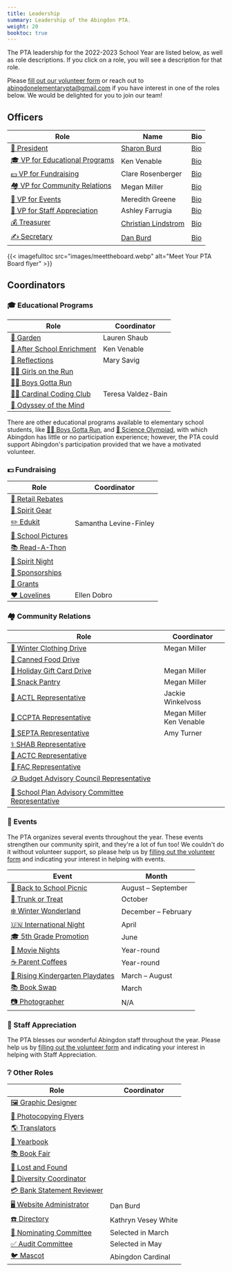 ```yaml
---
title: Leadership
summary: Leadership of the Abingdon PTA.
weight: 20
booktoc: true
---
```


The PTA leadership for the 2022-2023 School Year are listed below, as well as role descriptions. If you click on a role, you will see a description for that role.

Please [fill out our volunteer form](https://docs.google.com/forms/d/e/1FAIpQLSf50HFDkNfDxP5VfE2LzsxKbUPZdmRGQTeNEUhXkU_qLCLWZQ/viewform?usp=sf_link) or reach out to abingdonelementarypta@gmail.com if you have interest in one of the roles below. We would be delighted for you to join our team!

## Officers

| Role | Name | Bio |
|-|-|-|
| [🦸 President](/roles/#-president) | [Sharon Burd](mailto:abingdonptapresident@gmail.com) | [Bio](</2022/05/11/officer-bios/#-sharon-burd--president>) |
| [🎓 VP for Educational Programs](/roles/#-vice-president) | Ken Venable | [Bio](</2022/05/11/officer-bios/#-ken-venable--vp-for-educational-programs>) |
| [💵 VP for Fundraising](/roles/#-vice-president) | Clare Rosenberger | [Bio](</2022/05/11/officer-bios/#-clare-rosenberger--vp-for-fundraising>) |
| [🏘️ VP for Community Relations](/roles/#-vice-president) | Megan Miller | [Bio](</2022/05/11/officer-bios/#-megan-miller--vp-for-community-relations>) |
| [🎉 VP for Events](/roles/#-vice-president) | Meredith Greene | [Bio](</2022/05/11/officer-bios/#-meredith-greene--vp-for-events>) |
| [🙏 VP for Staff Appreciation](/roles/#-vice-president) | Ashley Farrugia | [Bio](</2022/05/11/officer-bios/#-ashley-farrugia--vp-for-staff-appreciation>) |
| [💰 Treasurer](/roles/#-treasurer) | [Christian Lindstrom](mailto:abingdonptatreasurer@gmail.com) | [Bio](</2022/05/11/officer-bios/#-christian-lindstrom--treasurer>) |
| [✍️ Secretary](/roles/#-secretary) | [Dan Burd](mailto:abingdonptasecretary@gmail.com) | [Bio](</2022/05/11/officer-bios/#-dan-burd--secretary>) |

{{< imagefulltoc src="images/meettheboard.webp" alt="Meet Your PTA Board flyer" >}}

## Coordinators

### 🎓 Educational Programs

| Role | Coordinator |
|-|-|
| [🍅 Garden](/roles/#-garden) | Lauren Shaub |
| [🔔 After School Enrichment](/roles/#-after-school-enrichment) | Ken Venable |
| [🎨 Reflections](/roles/#-reflections) | Mary Savig |
| [🏃‍♀️ Girls on the Run](/roles/#-girls-on-the-run) |
| [🏃‍♂️ Boys Gotta Run](/roles/#-boys-gotta-run) |
| [👩‍💻 Cardinal Coding Club](/roles/#-cardinal-coding-club) | Teresa Valdez-Bain |
| [🧠 Odyssey of the Mind](/roles/#-odyssey-of-the-mind) |

There are other educational programs available to elementary school students, like [🏃‍♂️ Boys Gotta Run](https://www.boysgottarun.com), and [🔬 Science Olympiad](https://www.soinc.org/), with which Abingdon has little or no participation experience; however, the PTA could support Abingdon's participation provided that we have a motivated volunteer.

### 💵 Fundraising

| Role | Coordinator |
|-|-|
| [💸 Retail Rebates](/roles/#-retail-rebates) |
| [👕 Spirit Gear](/roles/#-spirit-gear) |
| [✏️ Edukit](/roles/#-edukit) | Samantha Levine-Finley |
| [📸 School Pictures](/roles/#-school-pictures) |
| [📚 Read-A-Thon](/roles/#-read-a-thon) |
| [🌯 Spirit Night](/roles/#-spirit-night) |
| [🤝 Sponsorships](/roles/#-sponsorships) |
| [📜 Grants](/roles/#-grants) |
| [❤️ Lovelines](/roles/#-lovelines) | Ellen Dobro |

### 🏘️ Community Relations

| Role | Coordinator |
|-|-|
| [🧥 Winter Clothing Drive](/roles/#-winter-clothing-drive) | Megan Miller |
| [🥫 Canned Food Drive](/roles/#-canned-food-drive) |
| [🎁 Holiday Gift Card Drive](/roles/#holiday-gift-card-drive) | Megan Miller |
| [🥨 Snack Pantry](/roles/#-snack-pantry) | Megan Miller |
| [🧮 ACTL Representative](/roles/#-actl-representative) | Jackie Winkelvoss |
| [🏫 CCPTA Representative](/roles/#-ccpta-representative) | Megan Miller<br>Ken Venable |
| [🏫 SEPTA Representative](/roles/#-septa-representative) | Amy Turner |
| [⚕️ SHAB Representative](/roles/#-shab-representative) |
| [🚌 ACTC Representative](/roles/#-actc-representative) |
| [🏫 FAC Representative](/roles/#-fac-representative) |
| [🪙 Budget Advisory Council Representative](/roles/#-budget-advisory-council-representative) |
| [🏫 School Plan Advisory Committee Representative](/roles/#-school-plan-advisory-committee-representative) |

### 🎉 Events

The PTA organizes several events throughout the year. These events strengthen our community spirit, and they're a lot of fun too! We couldn't do it without volunteer support, so please help us by [filling out the volunteer form](https://docs.google.com/forms/d/e/1FAIpQLSf50HFDkNfDxP5VfE2LzsxKbUPZdmRGQTeNEUhXkU_qLCLWZQ/viewform?usp=sf_link) and indicating your interest in helping with events.

| Event | Month |
|-|-|
| [👋 Back to School Picnic](/roles/#-back-to-school-picnic) | August – September |
| [🎃 Trunk or Treat](/roles/#-trunk-or-treat) | October |
| [❄️ Winter Wonderland](/roles/#-winter-wonderland) | December – February |
| [🇺🇳 International Night](/roles/#-international-night) | April |
| [🎓 5th Grade Promotion](/roles/#-5th-grade-promotion) | June |
| [🍿 Movie Nights](/roles/#-movie-nights) | Year-round |
| [☕ Parent Coffees](/roles/#-parent-coffees) | Year-round |
| [🎈 Rising Kindergarten Playdates](/roles/#-rising-kindergarten-playdates) | March – August |
| [📚 Book Swap](/roles/#-book-swap) | March |
| [📷 Photographer](/roles/#-photographer) | N/A |

### 🙏 Staff Appreciation

The PTA blesses our wonderful Abingdon staff throughout the year. Please help us by [filling out the volunteer form](https://docs.google.com/forms/d/e/1FAIpQLSf50HFDkNfDxP5VfE2LzsxKbUPZdmRGQTeNEUhXkU_qLCLWZQ/viewform?usp=sf_link) and indicating your interest in helping with Staff Appreciation.

<!--

| Event | Month |
|-|-|
| National IT Professional Day | September |
| School Custodian Appreciation Day | [October](https://www.apsva.us/post/national-custodian-appreciation-day-october-2-2021/) |
| Substitute Appreciation Day | November |
| School Psychology Week | [November](https://ala-apa.org/nlwd/) |
| Holiday Gifts for Staff | December |
| School Principal Appreciation Week | [January](https://www.governor.virginia.gov/newsroom/proclamations/proclamation/virginia-school-principal-appreciation-week.html) |
| School Board Appreciation Week | February |
| School Counselor Appreciation Week | [February](https://www.governor.virginia.gov/newsroom/proclamations/proclamation/national-school-counseling-week-1.html) |
| Crossing Guard Appreciation Week | [February](https://www.apsva.us/post/celebrate-crossing-guard-appreciation-week-2022-feb-7-11/) |
| School Bus Driver Appreciation Day | [February or October](https://www.governor.virginia.gov/newsroom/proclamations/proclamation/national-school-bus-safety-week-and-school-bus-transportation-employees-appreciation-day-3.html) |
| Random Acts of Kindness Day | February 17 |
| Social Work Week | [March](https://www.sswaa.org/school-social-work-week) |
| Assistant Principal Week | [April](https://www.naesp.org/programs/recognition/assistant-principals-week-ap-week/) |
| School Librarian Appreciation Day | April |
| Administrative Professionals Day | [April](https://en.wikipedia.org/wiki/Administrative_Professionals_Day) |
| National Afterschool Professionals Appreciation Week | [April](https://www.apsva.us/post/aps-celebrates-national-afterschool-professionals-appreciation-week/) |
| Teacher Appreciation Week | [May](https://www.doe.virginia.gov/teaching/recognition/index.shtml) |
| School Nurse Day | [May](https://www.governor.virginia.gov/newsroom/proclamations/proclamation/school-nurse-day-1.html) |
| School Lunch Hero Day | [May](https://schoolnutrition.org/schoollunchheroday/) |
| Speech Pathologist Day | May |

-->

### ❔ Other Roles

| Role | Coordinator |
|-|-|
| [🖼️ Graphic Designer](/roles/#-graphic-designer) |
| [📄 Photocopying Flyers](/roles/#-photocopying-flyers) |
| [🌎 Translators](/roles/#-translator) |
| [📖 Yearbook](/roles/#-yearbook) |
| [📚 Book Fair](/roles/#-book-fair) |
| [🧸 Lost and Found](/roles/#-lost-and-found) |
| [🗽 Diversity Coordinator](/roles/#-diversity-coordinator) |
| [💳 Bank Statement Reviewer](/roles/#-bank-statement-reviewer) |
| [🖥️ Website Administrator](/roles/#-website-administrator) | Dan Burd |
| [☎️ Directory](/roles/#-directory) | Kathryn Vesey White |
| [🙋 Nominating Committee](/roles/#-nominating-committee) | Selected in March |
| [✅ Audit Committee](/roles/#-audit-committee) | Selected in May |
| [🐦 Mascot](/roles/#-mascot) | Abingdon Cardinal |